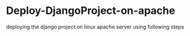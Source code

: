 # Deploy-DjangoProject-on-apache
deploying the django project on linux apache server using following steps 
